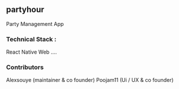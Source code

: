 ## partyhour
Party Management App

### Technical Stack :
React Native Web
....

### Contributors
Alexsouye (maintainer & co founder)
Poojam11 (Ui / UX & co founder)
